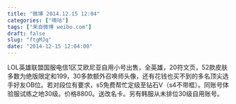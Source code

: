 ```yaml
---
title: "微博 2014.12.15 12:04"
categories: ["嘀咕"]
tags: ["来自微博 weibo.com"]
draft: false
slug: "ftgMJq"
date: "2014-12-15 12:04:00"
---
```


<p>LOL英雄联盟国服电信1区艾欧尼亚自用小号出售，全英雄，20符文页，52款皮肤多数为绝版限定和199，30多款额外召唤师头像，还有花钱也买不到的多名顶尖选手好友OB位。若对段位有要求，s5免费帮忙定级至钻石V（s4不带框）。同账号体验服试练之地30级。价格8800。送改名卡。另有韩服从未排位30级自用账号。 ​​​​</p>
